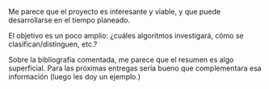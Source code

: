 Me parece que el proyecto es interesante y viable, y que puede desarrollarse en el tiempo planeado.

El objetivo es un poco amplio: ¿cuáles algoritmos investigará, cómo se clasifican/distinguen, etc.?

Sobre la bibliografía comentada, me parece que el resumen es algo superficial. Para las próximas entregas sería bueno que complementara esa información (luego les doy un ejemplo.)